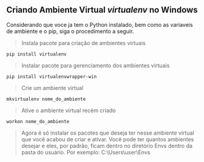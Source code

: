 ## Criando Ambiente Virtual _virtualenv_ no Windows

Considerando que voce ja tem o Python instalado, bem como as variaveis de ambiente e o pip, siga o procedimento a seguir.

>Instala pacote para criação de ambientes virtuais
```
pip install virtualenv
```
>Instalar pacote para gerenciamento dos ambientes virtuais
```
pip install virtualenvwrapper-win
```
> Crie um ambiente virtual
```
mkvirtualenv nome_do_ambiente
```
> Ative o ambiente virtual recém criado
```
workon nome_do_ambiente
```

> Agora é só instalar os pacotes que deseja ter nesse ambiente virtual que você acabou de criar e ativar. Você pode ter quantos ambientes desejar e eles, por padrão, ficam dentro no diretório Envs dentro da pasta do usuário. Por exemplo: C:\Users\user\Envs